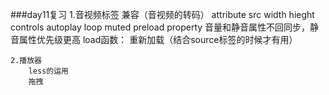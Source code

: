 ###day11复习
	1.音视频标签
		兼容（音视频的转码）
		attribute
			src
			width
			hieght
			controls
			autoplay
			loop
			muted
			preload
		property
			音量和静音属性不回同步，静音属性优先级更高
			load函数：
				重新加载（结合source标签的时候才有用）
	
	2.播放器
		less的运用
		拖拽
			